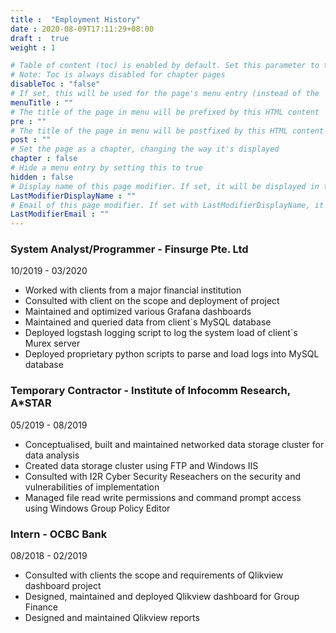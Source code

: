```yaml
---
title :  "Employment History"
date : 2020-08-09T17:11:29+08:00
draft :  true
weight : 1

# Table of content (toc) is enabled by default. Set this parameter to true to disable it.
# Note: Toc is always disabled for chapter pages
disableToc : "false"
# If set, this will be used for the page's menu entry (instead of the `title` attribute)
menuTitle : ""
# The title of the page in menu will be prefixed by this HTML content
pre : ""
# The title of the page in menu will be postfixed by this HTML content
post : ""
# Set the page as a chapter, changing the way it's displayed
chapter : false
# Hide a menu entry by setting this to true
hidden : false
# Display name of this page modifier. If set, it will be displayed in the footer.
LastModifierDisplayName : ""
# Email of this page modifier. If set with LastModifierDisplayName, it will be displayed in the footer
LastModifierEmail : ""
---
```

### System Analyst/Programmer - Finsurge Pte. Ltd

10/2019 - 03/2020

- Worked with clients from a major financial institution
- Consulted with client on the scope and deployment of project
- Maintained and optimized various Grafana dashboards
- Maintained and queried data from client`s MySQL database
- Deployed logstash logging script to log the system load of client`s Murex server
- Deployed proprietary python scripts to parse and load logs into MySQL database

### Temporary Contractor - Institute of Infocomm Research, A*STAR

05/2019 - 08/2019

- Conceptualised, built and maintained networked data storage cluster for data analysis
- Created data storage cluster using FTP and Windows IIS
- Consulted with I2R Cyber Security Reseachers on the security and vulnerabilities of implementation
- Managed file read write permissions and command prompt access using Windows Group Policy Editor

### Intern - OCBC Bank

08/2018 - 02/2019

- Consulted with clients the scope and requirements of Qlikview dashboard project
- Designed, maintained and deployed Qlikview dashboard for Group Finance
- Designed and maintained Qlikview reports